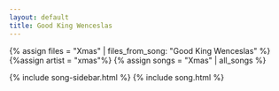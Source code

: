 ```yaml
---
layout: default
title: Good King Wenceslas
---
```


{% assign files = "Xmas" | files_from_song: "Good King Wenceslas" %}
{%assign artist = "xmas"%}
{% assign songs = "Xmas" | all_songs %}

{% include song-sidebar.html %}
{% include song.html %}
